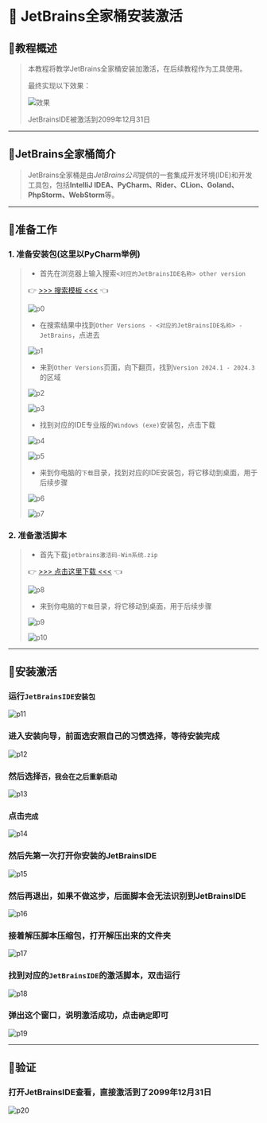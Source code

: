 # 💫 JetBrains全家桶安装激活

## 🤟教程概述

> 本教程将教学JetBrains全家桶安装加激活，在后续教程作为工具使用。
> 
>  最终实现以下效果：
> 
> ![效果](../../img/foundation/p001/p20.png)
>
> JetBrainsIDE被激活到2099年12月31日

---

## 🤟JetBrains全家桶简介

> JetBrains全家桶是由*JetBrains公司*提供的一套集成开发环境(IDE)和开发工具包，包括**IntelliJ IDEA、PyCharm、Rider、CLion、Goland、PhpStorm、WebStorm**等。

---

## 🤟准备工作

### 1. 准备安装包(这里以PyCharm举例)

> - 首先在浏览器上输入搜索`<对应的JetBrainsIDE名称> other version`
> 
> 👉 [>>> 搜索模板 <<<](https://enderg.lanzoum.com/i0aWN2ecyzle) 👈
>
> ![p0](../../img/foundation/p001/p0.png)
>
> - 在搜索结果中找到`Other Versions - <对应的JetBrainsIDE名称> - JetBrains`，点进去
>
> ![p1](../../img/foundation/p001/p1.png)
>
> - 来到`Other Versions`页面，向下翻页，找到`Version 2024.1 - 2024.3`的区域
>
> ![p2](../../img/foundation/p001/p2.png)
>
> ![p3](../../img/foundation/p001/p3.png)
>
> - 找到对应的IDE专业版的`Windows (exe)`安装包，点击下载
>
> ![p4](../../img/foundation/p001/p4.png)
>
> ![p5](../../img/foundation/p001/p5.png)
>
> - 来到你电脑的`下载`目录，找到对应的IDE安装包，将它移动到桌面，用于后续步骤
>
> ![p6](../../img/foundation/p001/p6.png)
>
> ![p7](../../img/foundation/p001/p7.png)

### 2. 准备激活脚本

> - 首先下载`jetbrains激活码-Win系统.zip`
>
> 👉 [>>> 点击这里下载 <<<](https://enderg.lanzoum.com/i0aWN2ecyzle) 👈
>
> ![p8](../../img/foundation/p001/p8.png)
>
> - 来到你电脑的`下载`目录，将它移动到桌面，用于后续步骤
>
> ![p9](../../img/foundation/p001/p9.png)
>
> ![p10](../../img/foundation/p001/p10.png)

---

## 🤟安装激活

### 运行`JetBrainsIDE安装包`

![p11](../../img/foundation/p001/p11.png)

### 进入安装向导，前面选安照自己的习惯选择，等待安装完成

![p12](../../img/foundation/p001/p12.png)

### 然后选择`否，我会在之后重新启动`

![p13](../../img/foundation/p001/p13.png)

### 点击`完成`

![p14](../../img/foundation/p001/p14.png)

### 然后先第一次打开你安装的JetBrainsIDE

![p15](../../img/foundation/p001/p15.png)

### 然后再退出，如果不做这步，后面脚本会无法识别到JetBrainsIDE

![p16](../../img/foundation/p001/p16.png)

### 接着解压脚本压缩包，打开解压出来的文件夹

![p17](../../img/foundation/p001/p17.png)

### 找到对应的`JetBrainsIDE`的激活脚本，双击运行

![p18](../../img/foundation/p001/p18.png)

### 弹出这个窗口，说明激活成功，点击`确定`即可

![p19](../../img/foundation/p001/p19.png)

---

## 🤟验证

### 打开JetBrainsIDE查看，直接激活到了2099年12月31日

![p20](../../img/foundation/p001/p20.png)
